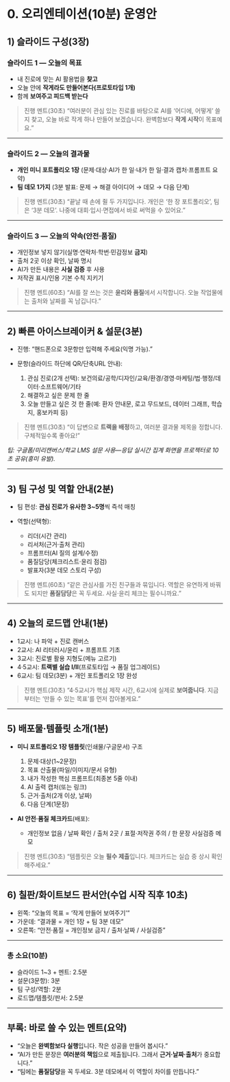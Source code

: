 # 0. 오리엔테이션(10분) 운영안

## 1) 슬라이드 구성(3장)

### 슬라이드 1 — 오늘의 목표

* 내 진로에 맞는 AI 활용법을 **찾고**
* 오늘 안에 **작게라도 만들어본다(프로토타입 1개)**
* 함께 **보여주고 피드백 받는다**

> 진행 멘트(30초)
> “여러분이 관심 있는 진로를 바탕으로 AI를 ‘어디에, 어떻게’ 쓸지 찾고, 오늘 바로 작게 하나 만들어 보겠습니다. 완벽함보다 **작게 시작**이 목표예요.”

---

### 슬라이드 2 — 오늘의 결과물

* **개인 미니 포트폴리오 1장**
  (문제·대상·AI가 한 일·내가 한 일·결과 캡처·프롬프트 요약)
* **팀 데모 1가지**
  (3분 발표: 문제 → 해결 아이디어 → 데모 → 다음 단계)

> 진행 멘트(30초)
> “끝날 때 손에 쥘 두 가지입니다. 개인은 ‘한 장 포트폴리오’, 팀은 ‘3분 데모’. 나중에 대회·입시·면접에서 바로 써먹을 수 있어요.”

---

### 슬라이드 3 — 오늘의 약속(안전·품질)

* 개인정보 넣지 않기(실명·연락처·학번·민감정보 **금지**)
* 출처 2곳 이상 확인, 날짜 명시
* AI가 만든 내용은 **사실 검증** 후 사용
* 저작권 표시/인용 기본 수칙 지키기

> 진행 멘트(60초)
> “AI를 잘 쓰는 것은 **윤리와 품질**에서 시작합니다. 오늘 작업물에는 출처와 날짜를 꼭 남깁니다.”

---

## 2) 빠른 아이스브레이커 & 설문(3분)

* 진행: “핸드폰으로 3문항만 입력해 주세요(익명 가능).”
* 문항(슬라이드 하단에 QR/단축URL 안내):

  1. 관심 진로(2개 선택): 보건의료/공학/디자인/교육/환경/경영·마케팅/법·행정/데이터·소프트웨어/기타
  2. 해결하고 싶은 문제 한 줄
  3. 오늘 만들고 싶은 것 한 줄(예: 환자 안내문, 로고 무드보드, 데이터 그래프, 학습지, 홍보카피 등)

> 진행 멘트(30초)
> “이 답변으로 **트랙을 배정**하고, 여러분 결과물 제목을 정합니다. 구체적일수록 좋아요!”

*팁: 구글폼/미리캔버스/학교 LMS 설문 사용—응답 실시간 집계 화면을 프로젝터로 10초 공유(흥미 유발).*

---

## 3) 팀 구성 및 역할 안내(2분)

* 팀 편성: **관심 진로가 유사한 3~5명**씩 즉석 매칭
* 역할(선택형):

  * 리더(시간 관리)
  * 리서처(근거·출처 관리)
  * 프롬프터(AI 질의 설계/수정)
  * 품질담당(체크리스트·윤리 점검)
  * 발표자(3분 데모 스토리 구성)

> 진행 멘트(60초)
> “같은 관심사를 가진 친구들과 묶입니다. 역할은 유연하게 바꿔도 되지만 **품질담당**은 꼭 두세요. 사실·윤리 체크는 필수니까요.”

---

## 4) 오늘의 로드맵 안내(1분)

* 1교시: 나 파악 + 진로 캔버스
* 2교시: AI 리터러시/윤리 + 프롬프트 기초
* 3교시: 진로별 활용 지형도(메뉴 고르기)
* 4·5교시: **트랙별 실습 I/II**(프로토타입 → 품질 업그레이드)
* 6교시: 팀 데모(3분) + 개인 포트폴리오 1장 완성

> 진행 멘트(30초)
> “4·5교시가 핵심 제작 시간, 6교시에 실제로 **보여줍니다**. 지금부터는 ‘만들 수 있는 목표’를 먼저 잡아볼게요.”

---

## 5) 배포물·템플릿 소개(1분)

* **미니 포트폴리오 1장 템플릿**(인쇄물/구글문서) 구조

  1. 문제·대상(1~2문장)
  2. 목표 산출물(파일/이미지/문서 유형)
  3. 내가 작성한 핵심 프롬프트(최종본 5줄 이내)
  4. AI 출력 캡처(또는 링크)
  5. 근거·출처(2개 이상, 날짜)
  6. 다음 단계(1문장)

* **AI 안전·품질 체크카드**(배포):

  * 개인정보 없음 / 날짜 확인 / 출처 2곳 / 표절·저작권 주의 / 한 문장 사실검증 메모

> 진행 멘트(30초)
> “템플릿은 오늘 **필수 제출**입니다. 체크카드는 실습 중 상시 확인해주세요.”

---

## 6) 칠판/화이트보드 판서안(수업 시작 직후 10초)

* 왼쪽: “오늘의 목표 = ‘작게 만들어 보여주기’”
* 가운데: “결과물 = 개인 1장 + 팀 3분 데모”
* 오른쪽: “안전·품질 = 개인정보 금지 / 출처·날짜 / 사실검증”

---

### 총 소요(10분)

* 슬라이드 1~3 + 멘트: 2.5분
* 설문(3문항): 3분
* 팀 구성/역할: 2분
* 로드맵/템플릿/판서: 2.5분

---

## 부록: 바로 쓸 수 있는 멘트(요약)

* “오늘은 **완벽함보다 실행**입니다. 작은 성공을 만들어 봅시다.”
* “AI가 만든 문장은 **여러분의 책임**으로 제출됩니다. 그래서 **근거·날짜·출처**가 중요합니다.”
* “팀에는 **품질담당**을 꼭 두세요. 3분 데모에서 이 역할이 차이를 만듭니다.”
